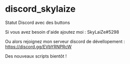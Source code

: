 # discord_skylaize
Statut Discord avec des buttons


Si vous avez besoin d'aide ajoutez moi : SkyLaiZe#5298

Ou alors rejoignez mon serveur discord de dévellopement : https://discord.gg/EVbYRNPRcW

Des nouveaux scripts bientôt !

